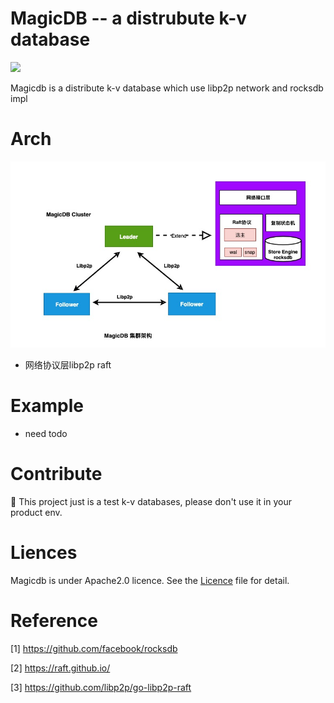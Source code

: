 # MagicDB   -- a distrubute k-v database

[![](https://img.shields.io/badge/project-libp2p-yellow.svg?style=flat-square)](https://github.com/csunny/magicdb/projects/1)

Magicdb is a distribute k-v database which use libp2p network and rocksdb impl

# Arch
![架构图](https://github.com/csunny/magicdb/blob/master/asserts/magicdb_arch.jpg)
- 网络协议层libp2p raft

# Example
- need todo

# Contribute

👏
This project just is a test k-v databases, please don't use it in your product env.

# Liences

Magicdb is under Apache2.0 licence. See the [Licence](https://github.com/csunny/magicdb/blob/master/LICENSE) file for detail.


# Reference

[1] https://github.com/facebook/rocksdb 

[2] https://raft.github.io/

[3] https://github.com/libp2p/go-libp2p-raft